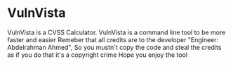 # VulnVista
VulnVista is a CVSS Calculator. VulnVista is a command line tool to be more faster and easier 
Remeber that 
all credits are to the developer "Engineer: Abdelrahman Ahmed", So you mustn't copy the code and steal the credits as if you do that it's a copyright crime
Hope you enjoy the tool
